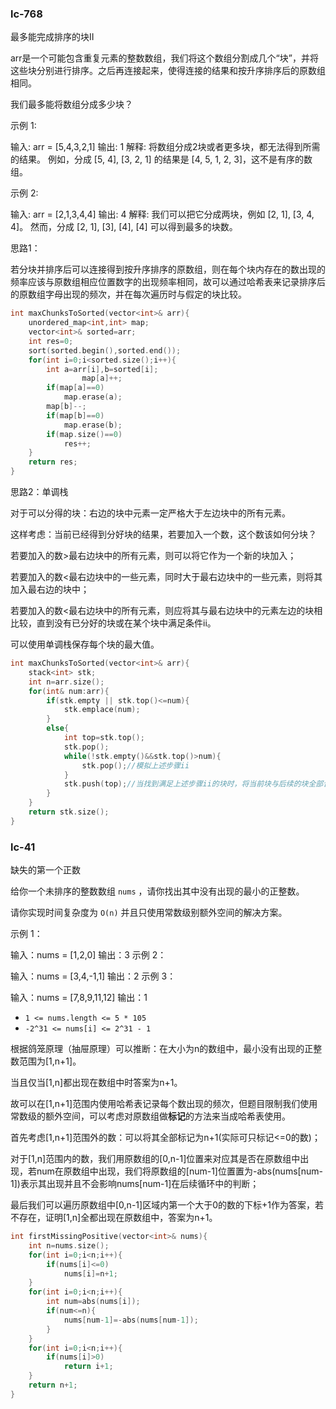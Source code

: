 ### lc-768

最多能完成排序的块II

arr是一个可能包含重复元素的整数数组，我们将这个数组分割成几个“块”，并将这些块分别进行排序。之后再连接起来，使得连接的结果和按升序排序后的原数组相同。

我们最多能将数组分成多少块？

示例 1:

输入: arr = [5,4,3,2,1]
输出: 1
解释:
将数组分成2块或者更多块，都无法得到所需的结果。
例如，分成 [5, 4], [3, 2, 1] 的结果是 [4, 5, 1, 2, 3]，这不是有序的数组。 

示例 2:

输入: arr = [2,1,3,4,4]
输出: 4
解释:
我们可以把它分成两块，例如 [2, 1], [3, 4, 4]。
然而，分成 [2, 1], [3], [4], [4] 可以得到最多的块数。 



思路1：

若分块并排序后可以连接得到按升序排序的原数组，则在每个块内存在的数出现的频率应该与原数组相应位置数字的出现频率相同，故可以通过哈希表来记录排序后的原数组字母出现的频次，并在每次遍历时与假定的块比较。

```c++
int maxChunksToSorted(vector<int>& arr){
    unordered_map<int,int> map;
    vector<int>& sorted=arr;
    int res=0;
    sort(sorted.begin(),sorted.end());
    for(int i=0;i<sorted.size();i++){
        int a=arr[i],b=sorted[i];
				map[a]++;
        if(map[a]==0)
            map.erase(a);
       	map[b]--;
        if(map[b]==0)
            map.erase(b);
        if(map.size()==0)
            res++;
    }
    return res;
}
```



思路2：单调栈

对于可以分得的块：右边的块中元素一定严格大于左边块中的所有元素。

这样考虑：当前已经得到分好块的结果，若要加入一个数，这个数该如何分块？

若要加入的数>最右边块中的所有元素，则可以将它作为一个新的块加入；

若要加入的数<最右边块中的一些元素，同时大于最右边块中的一些元素，则将其加入最右边的块中；

若要加入的数<最右边块中的所有元素，则应将其与最右边块中的元素左边的块相比较，直到没有已分好的块或在某个块中满足条件ii。

可以使用单调栈保存每个块的最大值。

```c++
int maxChunksToSorted(vector<int>& arr){
    stack<int> stk;
    int n=arr.size();
    for(int& num:arr){
        if(stk.empty || stk.top()<=num){
            stk.emplace(num);
        }
        else{
            int top=stk.top();
            stk.pop();
            while(!stk.empty()&&stk.top()>num){
                stk.pop();//模拟上述步骤ii
            }
            stk.push(top);//当找到满足上述步骤ii的块时，将当前块与后续的块全部合并。
        }
    }
    return stk.size();
}
```

### lc-41

缺失的第一个正数

给你一个未排序的整数数组 `nums` ，请你找出其中没有出现的最小的正整数。

请你实现时间复杂度为 `O(n)` 并且只使用常数级别额外空间的解决方案。

示例 1：

输入：nums = [1,2,0]
输出：3
示例 2：

输入：nums = [3,4,-1,1]
输出：2
示例 3：

输入：nums = [7,8,9,11,12]
输出：1

- `1 <= nums.length <= 5 * 105`
- `-2^31 <= nums[i] <= 2^31 - 1`

根据鸽笼原理（抽屉原理）可以推断：在大小为n的数组中，最小没有出现的正整数范围为[1,n+1]。

当且仅当[1,n]都出现在数组中时答案为n+1。

故可以在[1,n+1]范围内使用哈希表记录每个数出现的频次，但题目限制我们使用常数级的额外空间，可以考虑对原数组做**标记**的方法来当成哈希表使用。

首先考虑[1,n+1]范围外的数：可以将其全部标记为n+1(实际可只标记<=0的数)；

对于[1,n]范围内的数，我们用原数组的[0,n-1]位置来对应其是否在原数组中出现，若num在原数组中出现，我们将原数组的[num-1]位置置为-abs(nums[num-1])表示其出现并且不会影响nums[num-1]在后续循环中的判断；

最后我们可以遍历原数组中[0,n-1]区域内第一个大于0的数的下标+1作为答案，若不存在，证明[1,n]全都出现在原数组中，答案为n+1。

```c++
int firstMissingPositive(vector<int>& nums){
    int n=nums.size();
    for(int i=0;i<n;i++){
		if(nums[i]<=0)
            nums[i]=n+1;
    }
    for(int i=0;i<n;i++){
		int num=abs(nums[i]);
        if(num<=n){
            nums[num-1]=-abs(nums[num-1]);
        }
    }
    for(int i=0;i<n;i++){
        if(nums[i]>0)
            return i+1;
    }
    return n+1;
}
```

